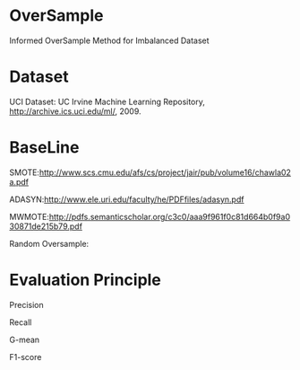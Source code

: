 # OverSample
Informed OverSample Method for Imbalanced Dataset

# Dataset
UCI Dataset: 
UC Irvine Machine Learning Repository, http://archive.ics.uci.edu/ml/, 2009.

# BaseLine
SMOTE:http://www.scs.cmu.edu/afs/cs/project/jair/pub/volume16/chawla02a.pdf

ADASYN:http://www.ele.uri.edu/faculty/he/PDFfiles/adasyn.pdf

MWMOTE:http://pdfs.semanticscholar.org/c3c0/aaa9f961f0c81d664b0f9a030871de215b79.pdf

Random Oversample:

# Evaluation Principle
Precision

Recall

G-mean

F1-score
